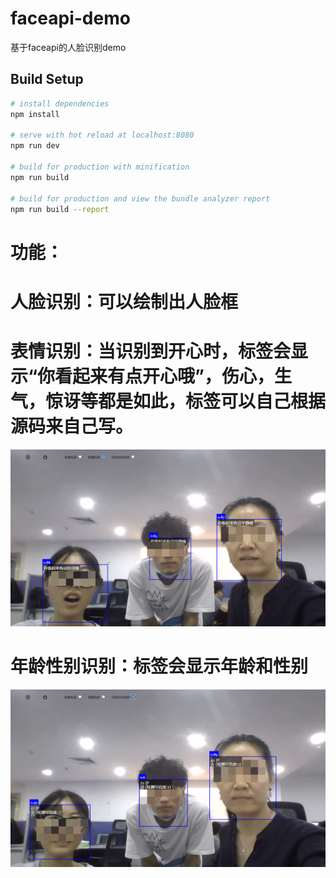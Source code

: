 # faceapi-demo
基于faceapi的人脸识别demo


## Build Setup

``` bash
# install dependencies
npm install

# serve with hot reload at localhost:8080
npm run dev

# build for production with minification
npm run build

# build for production and view the bundle analyzer report
npm run build --report
```

# 功能：
# 人脸识别：可以绘制出人脸框

# 表情识别：当识别到开心时，标签会显示“你看起来有点开心哦”，伤心，生气，惊讶等都是如此，标签可以自己根据源码来自己写。
![表情识别](https://github.com/shixian111/faceapi-demo/blob/main/static/assets/%E8%A1%A8%E6%83%85%E6%A3%80%E6%B5%8B.png)
# 年龄性别识别：标签会显示年龄和性别
![年龄和性别](https://github.com/shixian111/faceapi-demo/blob/main/static/assets/%E5%B9%B4%E9%BE%84%E6%80%A7%E5%88%AB%E6%A3%80%E6%B5%8B.png)
